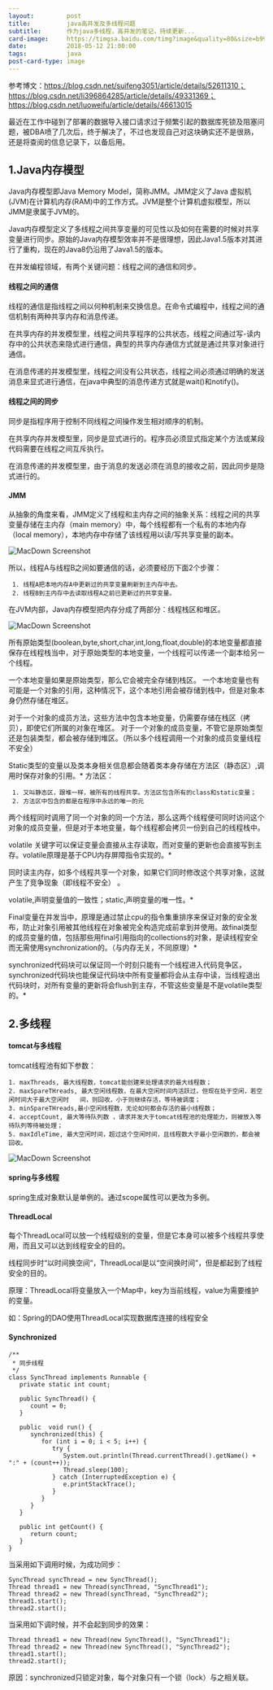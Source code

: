 ```yaml
---
layout:         post
title:          java高并发及多线程问题
subtitle:       作为java多线程，高并发的笔记，持续更新...
card-image:     https://timgsa.baidu.com/timg?image&quality=80&size=b9999_10000&sec=1526140987556&di=b86d007b9a490e5c99a0a155ae97de77&imgtype=0&src=http%3A%2F%2Fwww.cssxt.com%2Fuploadfile%2F2017%2F0824%2F20170824104515761.jpg
date:           2018-05-12 21:00:00
tags:           java
post-card-type: image
---
```


参考博文：https://blog.csdn.net/suifeng3051/article/details/52611310；
        https://blog.csdn.net/li396864285/article/details/49331369；
        https://blog.csdn.net/luoweifu/article/details/46613015

最近在工作中碰到了部署的数据导入接口请求过于频繁引起的数据库死锁及阻塞问题，被DBA喷了几次后，终于解决了，不过也发现自己对这块确实还不是很熟，还是将查阅的信息记录下，以备后用。


## 1.Java内存模型

Java内存模型即Java Memory Model，简称JMM。JMM定义了Java 虚拟机(JVM)在计算机内存(RAM)中的工作方式。JVM是整个计算机虚拟模型，所以JMM是隶属于JVM的。

Java内存模型定义了多线程之间共享变量的可见性以及如何在需要的时候对共享变量进行同步。原始的Java内存模型效率并不是很理想，因此Java1.5版本对其进行了重构，现在的Java8仍沿用了Java1.5的版本。

在并发编程领域，有两个关键问题：线程之间的通信和同步。

#### 线程之间的通信

线程的通信是指线程之间以何种机制来交换信息。在命令式编程中，线程之间的通信机制有两种共享内存和消息传递。

在共享内存的并发模型里，线程之间共享程序的公共状态，线程之间通过写-读内存中的公共状态来隐式进行通信，典型的共享内存通信方式就是通过共享对象进行通信。

在消息传递的并发模型里，线程之间没有公共状态，线程之间必须通过明确的发送消息来显式进行通信，在java中典型的消息传递方式就是wait()和notify()。

#### 线程之间的同步

同步是指程序用于控制不同线程之间操作发生相对顺序的机制。

在共享内存并发模型里，同步是显式进行的。程序员必须显式指定某个方法或某段代码需要在线程之间互斥执行。

在消息传递的并发模型里，由于消息的发送必须在消息的接收之前，因此同步是隐式进行的。

#### JMM

从抽象的角度来看，JMM定义了线程和主内存之间的抽象关系：线程之间的共享变量存储在主内存（main memory）中，每个线程都有一个私有的本地内存（local memory），本地内存中存储了该线程用以读/写共享变量的副本。

![MacDown Screenshot](https://img-blog.csdn.net/20160921182337904)

所以，线程A与线程B之间如要通信的话，必须要经历下面2个步骤：

     1. 线程A把本地内存A中更新过的共享变量刷新到主内存中去。
     2. 线程B到主内存中去读取线程A之前已更新过的共享变量。

在JVM内部，Java内存模型把内存分成了两部分：线程栈区和堆区。

![MacDown Screenshot](https://img-blog.csdn.net/20160921182837697)

所有原始类型(boolean,byte,short,char,int,long,float,double)的本地变量都直接保存在线程栈当中，对于原始类型的本地变量，一个线程可以传递一个副本给另一个线程。

一个本地变量如果是原始类型，那么它会被完全存储到栈区。 
一个本地变量也有可能是一个对象的引用，这种情况下，这个本地引用会被存储到栈中，但是对象本身仍然存储在堆区。

对于一个对象的成员方法，这些方法中包含本地变量，仍需要存储在栈区（拷贝），即使它们所属的对象在堆区。 
对于一个对象的成员变量，不管它是原始类型还是包装类型，都会被存储到堆区。（所以多个线程调用一个对象的成员变量线程不安全）

Static类型的变量以及类本身相关信息都会随着类本身存储在方法区（静态区）,调用时保存对象的引用。*
方法区：

     1. 又叫静态区，跟堆一样，被所有的线程共享。方法区包含所有的class和static变量；
     2. 方法区中包含的都是在程序中永远的唯一的元

两个线程同时调用了同一个对象的同一个方法，那么这两个线程便可同时访问这个对象的成员变量，但是对于本地变量，每个线程都会拷贝一份到自己的线程栈中。

volatile 关键字可以保证变量会直接从主存读取，而对变量的更新也会直接写到主存。volatile原理是基于CPU内存屏障指令实现的。*

同时读主内存，如多个线程共享一个对象，如果它们同时修改这个共享对象，这就产生了竞争现象（即线程不安全）	。

volatile,声明变量值的一致性；static,声明变量的唯一性。*

Final变量在并发当中，原理是通过禁止cpu的指令集重排序来保证对象的安全发布，防止对象引用被其他线程在对象被完全构造完成前拿到并使用。故final类型的成员变量的值，包括那些用final引用指向的collections的对象，是读线程安全而无需使用synchronization的。（与内存无关，不同原理）*

synchronized代码块可以保证同一个时刻只能有一个线程进入代码竞争区，synchronized代码块也能保证代码块中所有变量都将会从主存中读，当线程退出代码块时，对所有变量的更新将会flush到主存，不管这些变量是不是volatile类型的。*



## 2.多线程

#### tomcat与多线程

tomcat线程池有如下参数：

    1. maxThreads, 最大线程数，tomcat能创建来处理请求的最大线程数；
    2. maxSpareTHreads, 最大空闲线程数，在最大空闲时间内活跃过，但现在处于空闲，若空闲时间大于最大空闲时   间，则回收，小于则继续存活，等待被调度；
    3. minSpareTHreads,最小空闲线程数，无论如何都会存活的最小线程数；
    4. acceptCount, 最大等待队列数 ，请求并发大于tomcat线程池的处理能力，则被放入等待队列等待被处理；
    5. maxIdleTime, 最大空闲时间，超过这个空闲时间，且线程数大于最小空闲数的，都会被回收。
    
![MacDown Screenshot](https://img-blog.csdn.net/20151022113805905?watermark/2/text/aHR0cDovL2Jsb2cuY3Nkbi5uZXQv/font/5a6L5L2T/fontsize/400/fill/I0JBQkFCMA==/dissolve/70/gravity/Center)

#### spring与多线程

spring生成对象默认是单例的。通过scope属性可以更改为多例。

#### ThreadLocal

每个ThreadLocal可以放一个线程级别的变量，但是它本身可以被多个线程共享使用，而且又可以达到线程安全的目的。

线程同步时“以时间换空间”，ThreadLocal是以“空间换时间”，但是都起到了线程安全的目的。

原理：ThreadLocal将变量放入一个Map中，key为当前线程，value为需要维护的变量。

如：Spring的DAO使用ThreadLocal实现数据库连接的线程安全

#### Synchronized

```
/**
 * 同步线程
 */
class SyncThread implements Runnable {
   private static int count;

   public SyncThread() {
      count = 0;
   }

   public  void run() {
      synchronized(this) {
         for (int i = 0; i < 5; i++) {
            try {
               System.out.println(Thread.currentThread().getName() + ":" + (count++));
               Thread.sleep(100);
            } catch (InterruptedException e) {
               e.printStackTrace();
            }
         }
      }
   }

   public int getCount() {
      return count;
   }
}
```

当采用如下调用时候，为成功同步：

```
SyncThread syncThread = new SyncThread();
Thread thread1 = new Thread(syncThread, "SyncThread1");
Thread thread2 = new Thread(syncThread, "SyncThread2");
thread1.start();
thread2.start();
```

当采用如下调时候，并不会起到同步的效果：

```
Thread thread1 = new Thread(new SyncThread(), "SyncThread1");
Thread thread2 = new Thread(new SyncThread(), "SyncThread2");
thread1.start();
thread2.start();
```

原因：synchronized只锁定对象，每个对象只有一个锁（lock）与之相关联。


